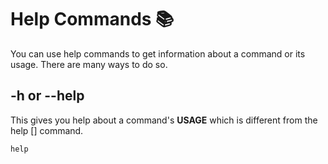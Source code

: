 # Help Commands 📚
You can use help commands to get information about a command or its usage. There are many ways to do so.

## -h or --help
This gives you help about a command's **USAGE** which is different from the help [] command.
```
help
```
